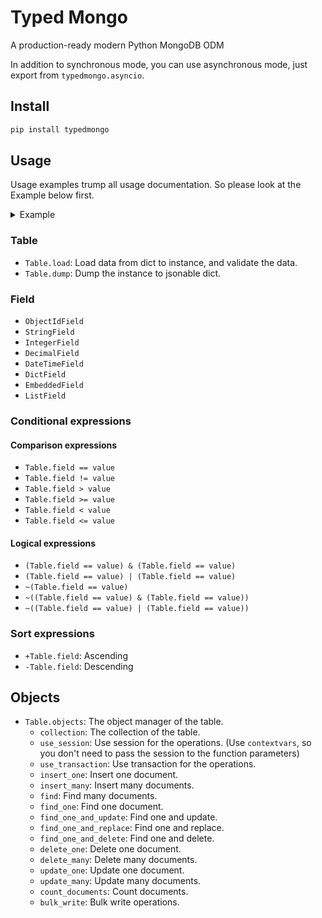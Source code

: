 # Typed Mongo

A production-ready modern Python MongoDB ODM

In addition to synchronous mode, you can use asynchronous mode, just export from `typedmongo.asyncio`.

## Install

```bash
pip install typedmongo
```

## Usage

Usage examples trump all usage documentation. So please look at the Example below first.

<details markdown="1">
<summary>Example</summary>

```python
from motor.motor_asyncio import AsyncIOMotorClient as MongoClient

import typedmongo.asyncio as mongo


class Wallet(mongo.Table):
    balance: mongo.DecimalField


class User(mongo.MongoTable):
    name: mongo.StringField
    age: mongo.IntegerField
    tags: mongo.ListField[str]
    wallet: mongo.EmbeddedField[Wallet]
    created_at: mongo.DateTimeField = mongo.DateTimeField(
        default=lambda: datetime.datetime.now(datetime.timezone.utc)
    )
    children: mongo.ListField[User]
    extra: mongo.DictField = mongo.DictField(default=dict)


async def main():
    await mongo.initial_collections(
        MongoClient().mongo,
        User,
    )

    # Insert one document
    document_id = await User.objects.insert_one(
        User.load(
            {
                "name": "Aber",
                "age": 18,
                "tags": ["a", "b"],
                "wallet": {"balance": 100},
                "children": [],
            },
        )
    )

    # Find one document
    user = await User.objects.find_one(User._id == document_id, sort=[+User.age])

    # Update one document
    update_result = await User.objects.update_one(
        User._id == document_id, {"$set": {"tags": ["a", "b", "e", "r"]}}
    )

    # Delete one document
    delete_result = await User.objects.delete_one(User._id == document_id)

    # Find one and update
    user = await User.objects.find_one_and_update(
        User._id == document_id, {"$set": {"tags": ["a", "b", "e"]}}
    )

    # Find one and replace
    user = await User.objects.find_one_and_replace(
        User._id == document_id,
        User.load({"name": "Aber", "age": 0}),
        after_document=True,
    )

    # Find one and delete
    user = await User.objects.find_one_and_delete(User._id == document_id)

    # Find many documents and sort
    users = [user async for user in User.objects.find(User.age == 18, sort=[-User.age])]

    # Update many documents
    update_result = await User.objects.update_many(
        User.wallet._.balance == Decimal("100"), {"$inc": {"wallet.balance": 10}}
    )

    # Count documents
    await User.objects.count_documents(User.age >= 0)

    # Bulk write operations
    await User.objects.bulk_write(
        mongo.DeleteOne(User._id == 0),
        mongo.DeleteMany(User.age < 18),
        mongo.InsertOne(User.load({"name": "InsertOne"}, partial=True)),
        mongo.ReplaceOne(User.name == "Aber", User.load({}, partial=True)),
        mongo.UpdateMany({}, {"$set": {"age": 25}}),
        mongo.UpdateMany(User.name == "Yue", {"$set": {"name": "yue"}}),
    )
```

</details>

### Table

- `Table.load`: Load data from dict to instance, and validate the data.
- `Table.dump`: Dump the instance to jsonable dict.

### Field

- `ObjectIdField`
- `StringField`
- `IntegerField`
- `DecimalField`
- `DateTimeField`
- `DictField`
- `EmbeddedField`
- `ListField`

### Conditional expressions

#### Comparison expressions

- `Table.field == value`
- `Table.field != value`
- `Table.field > value`
- `Table.field >= value`
- `Table.field < value`
- `Table.field <= value`

#### Logical expressions

- `(Table.field == value) & (Table.field == value)`
- `(Table.field == value) | (Table.field == value)`
- `~(Table.field == value)`
- `~((Table.field == value) & (Table.field == value))`
- `~((Table.field == value) | (Table.field == value))`

### Sort expressions

- `+Table.field`: Ascending
- `-Table.field`: Descending

## Objects

- `Table.objects`: The object manager of the table.
  - `collection`: The collection of the table.
  - `use_session`: Use session for the operations. (Use `contextvars`, so you don't need to pass the session to the function parameters)
  - `use_transaction`: Use transaction for the operations.
  - `insert_one`: Insert one document.
  - `insert_many`: Insert many documents.
  - `find`: Find many documents.
  - `find_one`: Find one document.
  - `find_one_and_update`: Find one and update.
  - `find_one_and_replace`: Find one and replace.
  - `find_one_and_delete`: Find one and delete.
  - `delete_one`: Delete one document.
  - `delete_many`: Delete many documents.
  - `update_one`: Update one document.
  - `update_many`: Update many documents.
  - `count_documents`: Count documents.
  - `bulk_write`: Bulk write operations.
